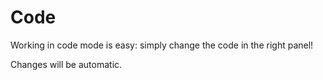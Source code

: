 # Code

Working in code mode is easy: simply change the code in the right panel!

Changes will be automatic.